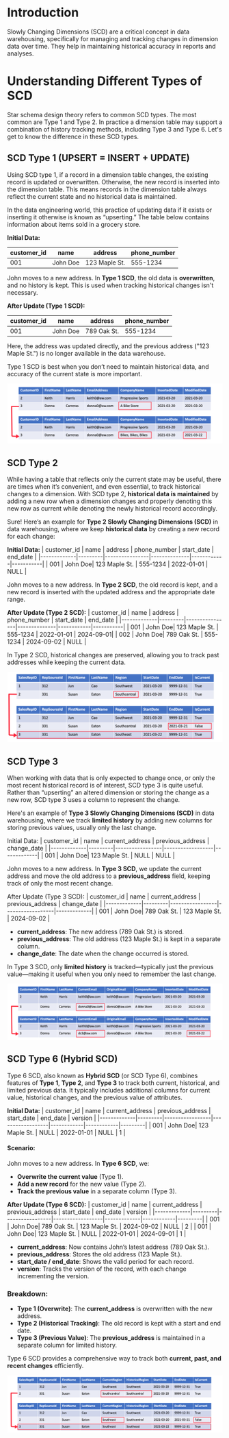 # Introduction

Slowly Changing Dimensions (SCD) are a critical concept in data warehousing, specifically for managing and tracking changes in dimension data over time. They help in maintaining historical accuracy in reports and analyses.

# Understanding Different Types of SCD

Star schema design theory refers to common SCD types. The most common are Type 1 and Type 2. In practice a dimension table may support a combination of history tracking methods, including Type 3 and Type 6. Let's get to know the difference in these SCD types.

## SCD Type 1 (UPSERT = INSERT + UPDATE)

Using SCD type 1, if a record in a dimension table changes, the existing record is updated or overwritten. Otherwise, the new record is inserted into the dimension table. This means records in the dimension table always reflect the current state and no historical data is maintained.

In the data engineering world, this practice of updating data if it exists or inserting it otherwise is known as “upserting.” The table below contains information about items sold in a grocery store.

**Initial Data:**

| customer_id | name     | address       | phone_number |
| ----------- | -------- | ------------- | ------------ |
| 001         | John Doe | 123 Maple St. | 555-1234     |

John moves to a new address. In **Type 1 SCD**, the old data is **overwritten**, and no history is kept. This is used when tracking historical changes isn't necessary.

**After Update (Type 1 SCD):**

| customer_id | name     | address     | phone_number |
| ----------- | -------- | ----------- | ------------ |
| 001         | John Doe | 789 Oak St. | 555-1234     |

Here, the address was updated directly, and the previous address ("123 Maple St.") is no longer available in the data warehouse.

Type 1 SCD is best when you don’t need to maintain historical data, and accuracy of the current state is more important.

![alt text](image.png)

## SCD Type 2

While having a table that reflects only the current state may be useful, there are times when it’s convenient, and even essential, to track historical changes to a dimension. With SCD type 2, **historical data is maintained** by adding a new row when a dimension changes and properly denoting this new row as current while denoting the newly historical record accordingly.

Sure! Here’s an example for **Type 2 Slowly Changing Dimensions (SCD)** in data warehousing, where we keep **historical data** by creating a new record for each change:

**Initial Data:**
| customer_id | name | address | phone_number | start_date | end_date |
|-------------|---------|----------------|--------------|------------|-----------|
| 001 | John Doe| 123 Maple St. | 555-1234 | 2022-01-01 | NULL |

John moves to a new address. In **Type 2 SCD**, the old record is kept, and a new record is inserted with the updated address and the appropriate date range.

**After Update (Type 2 SCD):**
| customer_id | name | address | phone_number | start_date | end_date |
|-------------|---------|----------------|--------------|------------|-----------|
| 001 | John Doe| 123 Maple St. | 555-1234 | 2022-01-01 | 2024-09-01|
| 002 | John Doe| 789 Oak St. | 555-1234 | 2024-09-02 | NULL |

In Type 2 SCD, historical changes are preserved, allowing you to track past addresses while keeping the current data.

![alt text](image-1.png)

## SCD Type 3

When working with data that is only expected to change once, or only the most recent historical record is of interest, SCD type 3 is quite useful. Rather than “upserting” an altered dimension or storing the change as a new row, SCD type 3 uses a column to represent the change.

Here's an example of **Type 3 Slowly Changing Dimensions (SCD)** in data warehousing, where we track **limited history** by adding new columns for storing previous values, usually only the last change.

Initial Data:
| customer_id | name | current_address | previous_address | change_date |
|-------------|---------|-----------------|------------------|-------------|
| 001 | John Doe| 123 Maple St. | NULL | NULL |

John moves to a new address. In **Type 3 SCD**, we update the current address and move the old address to a **previous_address** field, keeping track of only the most recent change.

After Update (Type 3 SCD):
| customer_id | name | current_address | previous_address | change_date |
|-------------|---------|-----------------|------------------|-------------|
| 001 | John Doe| 789 Oak St. | 123 Maple St. | 2024-09-02 |

- **current_address**: The new address (789 Oak St.) is stored.
- **previous_address**: The old address (123 Maple St.) is kept in a separate column.
- **change_date**: The date when the change occurred is stored.

In Type 3 SCD, only **limited history** is tracked—typically just the previous value—making it useful when you only need to remember the last change.

![alt text](image-2.png)

## SCD Type 6 (Hybrid SCD)

Type 6 SCD, also known as **Hybrid SCD** (or SCD Type 6), combines features of **Type 1**, **Type 2**, and **Type 3** to track both current, historical, and limited previous data. It typically includes additional columns for current value, historical changes, and the previous value of attributes.

**Initial Data:**
| customer_id | name | current_address | previous_address | start_date | end_date | version |
|-------------|---------|-----------------|------------------|------------|------------|---------|
| 001 | John Doe| 123 Maple St. | NULL | 2022-01-01 | NULL | 1 |

#### Scenario:

John moves to a new address. In **Type 6 SCD**, we:

- **Overwrite the current value** (Type 1).
- **Add a new record** for the new value (Type 2).
- **Track the previous value** in a separate column (Type 3).

**After Update (Type 6 SCD):**
| customer_id | name | current_address | previous_address | start_date | end_date | version |
|-------------|---------|-----------------|------------------|-------------|------------|---------|
| 001 | John Doe| 789 Oak St. | 123 Maple St. | 2024-09-02 | NULL | 2 |
| 001 | John Doe| 123 Maple St. | NULL | 2022-01-01 | 2024-09-01 | 1 |

- **current_address**: Now contains John’s latest address (789 Oak St.).
- **previous_address**: Stores the old address (123 Maple St.).
- **start_date / end_date**: Shows the valid period for each record.
- **version**: Tracks the version of the record, with each change incrementing the version.

### Breakdown:

- **Type 1 (Overwrite)**: The **current_address** is overwritten with the new address.
- **Type 2 (Historical Tracking)**: The old record is kept with a start and end date.
- **Type 3 (Previous Value)**: The **previous_address** is maintained in a separate column for limited history.

Type 6 SCD provides a comprehensive way to track both **current, past, and recent changes** efficiently.

![alt text](image-3.png)
